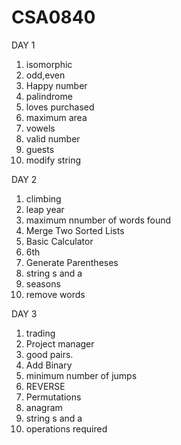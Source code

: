 # CSA0840
DAY 1
1. isomorphic
2. odd,even
3. Happy number
4. palindrome
5. loves purchased
6. maximum area
7. vowels
8. valid number
9. guests
10. modify string

DAY 2
1. climbing 
2. leap year
3. maximum nnumber of words found
4. Merge Two Sorted Lists
5. Basic Calculator
6. 6th
7. Generate Parentheses
8. string s and a 
9. seasons
10. remove words

DAY 3
1. trading
2. Project manager
3. good pairs.
4. Add Binary
5. minimum number of jumps 
6. REVERSE 
7. Permutations
8. anagram
9. string s and a 
10. operations required
